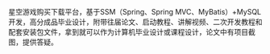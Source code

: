 ﻿星空游戏购买下载平台，基于SSM（Spring、Spring MVC、MyBatis）+MySQL开发，高分成品毕业设计，附带往届论文、启动教程、讲解视频、二次开发教程和配套安装包文件，拿到就可以作为计算机毕业设计或课程设计，论文中有项目截图，提供答疑。